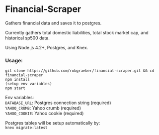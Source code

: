 Financial-Scraper
=================
Gathers financial data and saves it to postgres.   

Currently gathers total domestic liabilities, total stock market cap, and historical sp500 data.   

Using Node.js 4.2+, Postgres, and Knex.   

### Usage:

```
git clone https://github.com/robgraeber/financial-scraper.git && cd financial-scraper
npm install
(setup env variables)
npm start
```

Env variables:   
`DATABASE_URL`: Postgres connection string (required)   
`YAHOO_CRUMB`: Yahoo crumb (required)   
`YAHOO_COOKIE`: Yahoo cookie (required)   

Postgres tables will be setup automatically by:   
`knex migrate:latest`   
